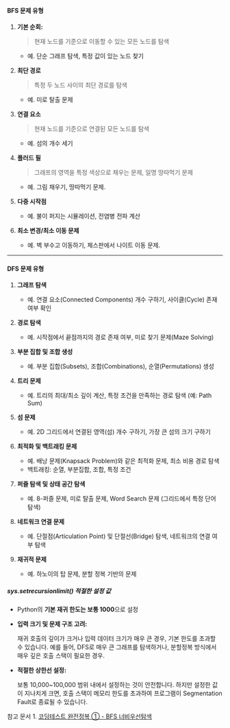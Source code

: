 #### BFS 문제 유형

1. **기본 순회:** 
   > 현재 노드를 기준으로 이동할 수 있는 모든 노드를 탐색
    - 예. 단순 그래프 탐색, 특정 값이 있는 노드 찾기

2. **최단 경로**
   > 특정 두 노드 사이의 최단 경로를 탐색
    - 예. 미로 탈출 문제

3. **연결 요소**
    > 현재 노드를 기준으로 연결된 모든 노드를 탐색
    - 예. 섬의 개수 세기

4. **플러드 필**
    > 그래프의 영역을 특정 색상으로 채우는 문제, 일명 땅따먹기 문제
    - 예. 그림 채우기, 땅따먹기 문제.

5. **다중 시작점**
    - 예. 불이 퍼지는 시뮬레이션, 전염병 전파 계산

6. **최소 변경/최소 이동 문제**
    - 예. 벽 부수고 이동하기, 체스판에서 나이트 이동 문제.

--- 

#### DFS 문제 유형

1. **그래프 탐색**
   - 예. 연결 요소(Connected Components) 개수 구하기, 사이클(Cycle) 존재 여부 확인

2. **경로 탐색**
     - 예. 시작점에서 끝점까지의 경로 존재 여부, 미로 찾기 문제(Maze Solving)

3. **부분 집합 및 조합 생성**
     - 예. 부분 집합(Subsets), 조합(Combinations), 순열(Permutations) 생성

4. **트리 문제**
     - 예. 트리의 최대/최소 깊이 계산, 특정 조건을 만족하는 경로 탐색 (예: Path Sum)

5. **섬 문제**
     - 예. 2D 그리드에서 연결된 영역(섬) 개수 구하기, 가장 큰 섬의 크기 구하기

6. **최적화 및 백트래킹 문제**
     - 예. 배낭 문제(Knapsack Problem)와 같은 최적화 문제, 최소 비용 경로 탐색
     - 백트래킹: 순열, 부분집합, 조합, 특정 조건

7. **퍼즐 탐색 및 상태 공간 탐색**
     - 예. 8-퍼즐 문제, 미로 탈출 문제, Word Search 문제 (그리드에서 특정 단어 탐색)

8. **네트워크 연결 문제**
     - 예. 단절점(Articulation Point) 및 단절선(Bridge) 탐색, 네트워크의 연결 여부 탐색

9. **재귀적 문제**
     - 예. 하노이의 탑 문제, 분할 정복 기반의 문제  

##### sys.setrecursionlimit() 적절한 설정 값
- Python의 **기본 재귀 한도는 보통 1000**으로 설정
- **입력 크기 및 문제 구조 고려:**

     재귀 호출의 깊이가 크거나 입력 데이터 크기가 매우 큰 경우, 기본 한도를 초과할 수 있습니다.
     예를 들어, DFS로 매우 큰 그래프를 탐색하거나, 분할정복 방식에서 매우 깊은 호출 스택이 필요한 경우.  

- **적절한 상한선 설정:**

     보통 10,000~100,000 범위 내에서 설정하는 것이 안전합니다.
     하지만 설정한 값이 지나치게 크면, 호출 스택이 메모리 한도를 초과하여 프로그램이 Segmentation Fault로 종료될 수 있습니다.

참고 문서 1. [코딩테스트 완전정복 ① - BFS 너비우선탐색](https://velog.io/@sihoon_cho/Python%EC%BD%94%EB%94%A9%ED%85%8C%EC%8A%A4%ED%8A%B8-%EC%BD%94%EB%94%A9%ED%85%8C%EC%8A%A4%ED%8A%B8-%EC%99%84%EC%A0%84%EC%A0%95%EB%B3%B5-BFS-%EB%84%88%EB%B9%84%EC%9A%B0%EC%84%A0%ED%83%90%EC%83%89)
